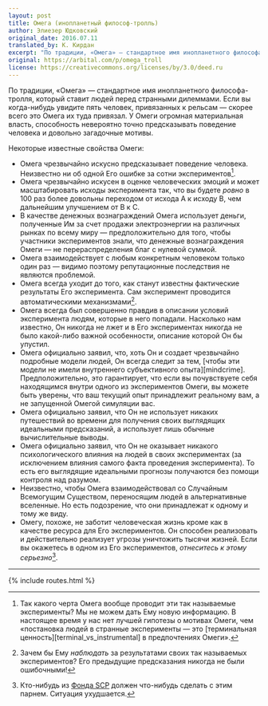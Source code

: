 ```yaml
---
layout: post
title: Омега (инопланетный философ-тролль)
author: Элиезер Юдковский
original_date: 2016.07.11
translated_by: К. Кирдан
excerpt: "По традиции, «Омега» — стандартное имя инопланетного философа-тролля, который ставит людей перед странными дилеммами. Если вы когда-нибудь увидите пять человек, привязанных к рельсам — скорее всего это Омега их туда привязал. У Омеги огромная материальная власть, способность невероятно точно предсказывать поведение человека и довольно загадочные мотивы."
original: https://arbital.com/p/omega_troll
license: https://creativecommons.org/licenses/by/3.0/deed.ru
---
```

По традиции, «Омега» — стандартное имя инопланетного философа-тролля, который ставит людей перед странными дилеммами. Если вы когда-нибудь увидите пять человек, привязанных к рельсам — скорее всего это Омега их туда привязал. У Омеги огромная материальная власть, способность невероятно точно предсказывать поведение человека и довольно загадочные мотивы.

Некоторые известные свойства Омеги:

* Омега чрезвычайно искусно предсказывает поведение человека. Неизвестно ни об одной Его ошибке за сотни экспериментов[^1].
* Омега чрезвычайно искусен в оценке человеческих эмоций и может масштабировать исходы эксперимента так, что вы будете _ровно_ в 100 раз более довольны переходом от исхода A к исходу B, чем дальнейшим улучшением от B к C.
* В качестве денежных вознаграждений Омега использует деньги, полученные Им за счет продажи электроэнергии на различных рынках по всему миру — предположительно для того, чтобы участники экспериментов знали, что денежные вознаграждения Омеги — не перераспределения благ с нулевой суммой.
* Омега взаимодействует с любым конкретным человеком только один раз — видимо поэтому репутационные последствия не являются проблемой.
* Омега всегда уходит до того, как станут известны фактические результаты Его эксперимента. Сам эксперимент проводится автоматическими механизмами[^2].
* Омега всегда был совершенно правдив в описании условий эксперимента людям, которые в него попадали. Насколько нам известно, Он никогда не лжет и в Его экспериментах никогда не было какой-либо важной особенности, описание которой Он бы упустил.
* Омега официально заявил, что, хоть Он и создает чрезвычайно подробные модели людей, Он всегда следит за тем, [чтобы эти модели не имели внутреннего субъективного опыта][mindcrime]. Предположительно, это гарантирует, что если вы почувствуете себя находящимся внутри одного из экспериментов Омеги, вы можете быть уверены, что ваш текущий опыт принадлежит реальному вам, а не запущенной Омегой симуляции вас.
* Омега официально заявил, что Он не использует никаких путешествий во времени для получения своих выглядящих идеальными предсказаний, а использует лишь обычные вычислительные выводы.
* Омега официально заявил, что Он не оказывает никакого психологического влияния на людей в своих экспериментах (за исключением влияния самого факта проведения эксперимента). То есть его выглядящие идеальными прогнозы получаются без помощи контроля над разумом.
* Неизвестно, чтобы Омега взаимодействовал со Случайным Всемогущим Существом, переносящим людей в альтернативные вселенные. Но есть подозрение, что они принадлежат к одному и тому же виду.
* Омегу, похоже, не заботит человеческая жизнь кроме как в качестве ресурса для Его экспериментов. Он способен реализовать и действительно реализует угрозы уничтожить тысячи жизней. Если вы окажетесь в одном из Его экспериментов, _отнеситесь к этому серьезно_[^3].

---

[^1]: Так какого черта Омега вообще проводит эти так называемые эксперименты? Мы не можем дать Ему новую информацию. В настоящее время у нас нет лучшей гипотезы о мотивах Омеги, чем «постановка людей в странные эксперименты — это [терминальная ценность][terminal_vs_instrumental] в предпочтениях Омеги».

[^2]: Зачем бы Ему _наблюдать_ за результатами своих так называемых экспериментов? Его предыдущие предсказания никогда не были ошибочными!

[^3]: Кто-нибудь из [Фонда SCP](http://www.scp-wiki.net/) должен что-нибудь сделать с этим парнем. Ситуация ухудшается.

{% include routes.html %}
